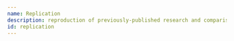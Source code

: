 ```yaml
---
name: Replication
description: reproduction of previously-published research and comparison of results
id: replication
---
```


